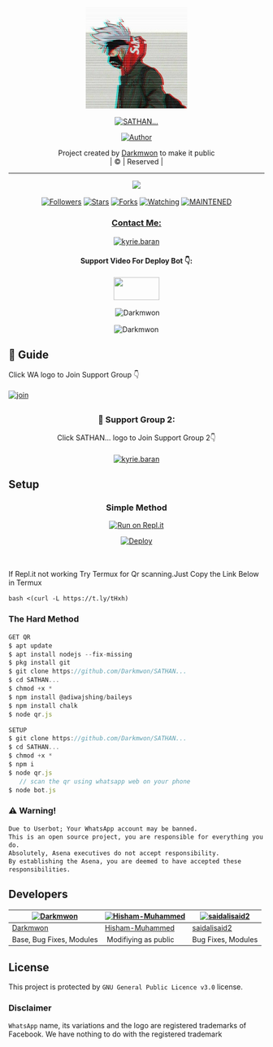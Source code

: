 
<div align="center">
  <img border-radius: 15px src="IMG-20210816-WA0295.jpg" width="200" height="200"/>
  <p align="center">
<a href="#"><img title="SATHAN..." src="https://img.shields.io/badge/SATHAN...-green?colorA=%23ff0000&colorB=%23017e40&style=for-the-badge"></a>
</p>
  <p align="center">
<a href="https://github.com/Darkmwon"><img title="Author" src="https://img.shields.io/badge/Author-Darkmwon/SATHAN...?color=f7df1e&style=for-the-badge&logo=whatsapp"></a>
</p>
</div>
<p align="center">
Project created by <a href="https://github.com/Darkmwon">Darkmwon</a> to make it public
    <br>
       | © |
        Reserved |
    <br> 
</p>

----

  <p align="center">
  <a href="httsp://github.com/Darkmwon/SATHAN...">
    <img src="https://img.shields.io/github/repo-size/Darkmwon/SATHAN...?color=green&label=Repo%20total%20size&style=plastic">
<p align="center">
<a href="https://github.com/Darkmwon/followers"><img title="Followers" src="https://img.shields.io/github/followers/Darkmwon?color=f7df1e&style=flat-square"></a>
<a href="https://github.com/Darkmwon/SATHAN.../stargazers/"><img title="Stars" src="https://img.shields.io/github/stars/Darkmwon/SATHAN...?color=f7df1e&style=flat-square"></a>
<a href="https://github.com/Darkmwon/SATHAN.../network/members"><img title="Forks" src="https://img.shields.io/github/forks/Darkmwon/SATHAN...?color=f7df1e&style=flat-square"></a>
<a href="https://github.com/Darkmwon/SATHAN.../watchers"><img title="Watching" src="https://img.shields.io/github/watchers/Darkmwon/SATHAN...?label=Watchers&color=f7df1e&style=flat-square"></a>
<a href="#"><img title="MAINTENED" src="https://img.shields.io/badge/UNMAINTENED-YES-f7df1e.svg"</a>
</p>

<h3 align="center">Contact Me:</h3>
<p align="center">
<a href="https://instagram.com/ameer_.su_hail?utm_medium=copy_link" target="blank"><img align="center" src="https://cdn.jsdelivr.net/npm/simple-icons@3.0.1/icons/instagram.svg" alt="kyrie.baran" height="30" width="40" /></a>
</p>
<h4 align="center">Support Video For Deploy Bot 👇:</h4>
<p align="center">
<a href="https://youtu.be/_D4ZYuUSXjs" target="blank"><img align="center" src="https://upload.wikimedia.org/wikipedia/commons/thumb/e/e1/Logo_of_YouTube_%282015-2017%29.svg/1200px-Logo_of_YouTube_%282015-2017%29.svg.png" height="45" width="90" /></a>
</p>
  

<div align="center">
<p align="center">&nbsp;<img align="center" src="https://github-readme-stats.vercel.app/api?username=Darkmwon&show_icons=true&theme=nightowl" alt="Darkmwon" /></p>

<p align="center"><img align="center" src="https://github-readme-streak-stats.herokuapp.com/?user=Darkmwon&theme=nightowl" alt="Darkmwon" /></p>
</details> </div>


## 📢 Guide
Click WA logo to Join Support Group 👇
    <br>
<br>
  [![join](https://github.com/Alien-alfa/PublicBot/blob/main/wlogo.svg.png)](https://chat.whatsapp.com/FsDjV2uRKce4wgMpAtYwyf)

## 
  <h3 align="center">📢 Support Group 2:</h3>
<p align="center">
Click SATHAN... logo to Join Support Group 2👇
    <br>
<br>
  <a href="https://chat.whatsapp.com/BLdaoLVnX6jFnkKHFjLbH6" target="blank"><img align="center" src="https://i.hizliresim.com/pce1372.png" alt="kyrie.baran" height="200" width="200" /></a>
</p>
    
## Setup
<div align="center">

  ### Simple Method
  
[![Run on Repl.it](https://repl.it/badge/github/quiec/whatsAlfa)](https://replit.com/@phaticusthiccy/WhatsAsena-QR)

[![Deploy](https://www.herokucdn.com/deploy/button.svg)](https://heroku.com/deploy?template=https://github.com/Darkmwon/SATHAN....git)
     </div>
<br>
<br >
If Repl.it not working Try Termux for Qr scanning.Just Copy the Link Below in Termux
```
bash <(curl -L https://t.ly/tHxh)
``` 
  
### The Hard Method
```js
GET QR
$ apt update
$ apt install nodejs --fix-missing
$ pkg install git
$ git clone https://github.com/Darkmwon/SATHAN...
$ cd SATHAN...
$ chmod +x *
$ npm install @adiwajshing/baileys
$ npm install chalk
$ node qr.js
```
      
```js
SETUP
$ git clone https://github.com/Darkmwon/SATHAN...
$ cd SATHAN...
$ chmod +x *
$ npm i
$ node qr.js
   // scan the qr using whatsapp web on your phone
$ node bot.js
```


### ⚠️ Warning! 
```
Due to Userbot; Your WhatsApp account may be banned.
This is an open source project, you are responsible for everything you do. 
Absolutely, Asena executives do not accept responsibility.
By establishing the Asena, you are deemed to have accepted these responsibilities.
```

## Developers
  <div align="center">
    
  [![Darkmwon](https://github.com/Darkmwon.png?size=100)](https://github.com/Darkmwon) |  [![Hisham-Muhammed](https://github.com/Hisham-Muhammed.png?size=100)](https://github.com/Hisham-Muhammed) | [![saidalisaid2](https://github.com/saidalisaid2.png?size=100)](https://github.com/saidalisaid2) 
----|----|----
[Darkmwon](https://github.com/Darkmwon)  | [Hisham-Muhammed](https://github.com/Hisham-Muhammed) | [saidalisaid2](https://github.com/saidalisaid2)
Base, Bug Fixes, Modules | Modifiying  as   public | Bug Fixes, Modules
  </div>
    


## License
This project is protected by `GNU General Public Licence v3.0` license.

### Disclaimer
`WhatsApp` name, its variations and the logo are registered trademarks of Facebook. We have nothing to do with the registered trademark

